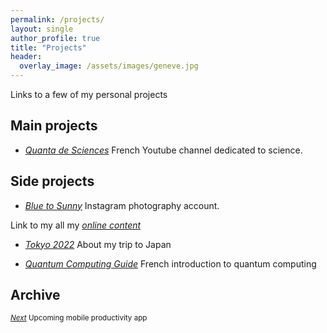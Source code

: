 ```yaml
---
permalink: /projects/
layout: single
author_profile: true
title: "Projects"
header:
  overlay_image: /assets/images/geneve.jpg
---
```


Links to a few of my personal projects

## Main projects

- [*Quanta de Sciences*](https://www.youtube.com/@sciences.quanta)
French Youtube channel dedicated to science.<br>

## Side projects

- [*Blue to Sunny*](https://www.instagram.com/blueto_sunny/?hl=fr) Instagram photography account.
  
Link to my all my [*online content*](/youtube/)

- [*Tokyo 2022*](/tokyo/) About my trip to Japan

- [*Quantum Computing Guide*](https://github.com/3gaspo/guide-infoQ) French introduction to quantum computing


## Archive 

<sub>[*Next*](https://github.com/3gaspo/Next)
Upcoming mobile productivity app</sub><br>
